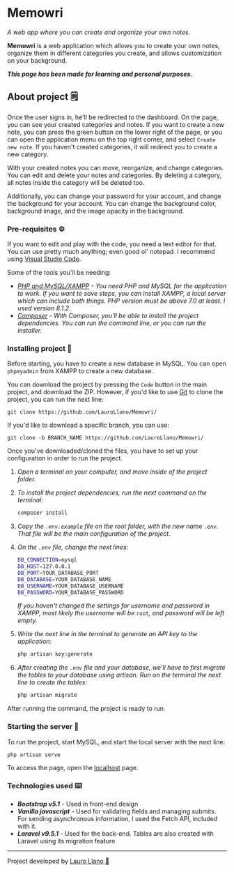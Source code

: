 # Memowri
_A web app where you can create and organize your own notes._

**Memowri** is a web application which allows you to create your own notes, organize them in different categories you create, and allows customization on your background.

***This page has been made for learning and personal purposes.***

## About project 🗒

Once the user signs in, he'll be redirected to the dashboard. On the page, you can see your created categories and notes. If you want to create a new note, you can press the green button on the lower right of the page, or you can open the application menu on the top right corner, and select `Create new note`. If you haven't created categories, it will redirect you to create a new category.

With your created notes you can move, reorganize, and change categories. You can edit and delete your notes and categories. By deleting a category, all notes inside the category will be deleted too.

Additionally, you can change your password for your account, and change the background for your account. You can change the background color, background image, and the image opacity in the background.

### Pre-requisites ⚙️
If you want to edit and play with the code, you need a text editor for that. You can use pretty much anything; even good ol' notepad. I recommend using [Visual Studio Code](https://code.visualstudio.com/).

Some of the tools you'll be needing:

* _[PHP and MySQL/XAMPP](https://www.apachefriends.org/) - You need PHP and MySQL for the application to work. If you want to save steps, you can install XAMPP, a local server which can include both things. PHP version must be above 7.0 at least. I used version 8.1.2._
* _[Composer](https://getcomposer.org/) - With Composer, you'll be able to install the project dependencies. You can run the command line, or you can run the installer._

### Installing project 🔧

Before starting, you have to create a new database in MySQL. You can open `phpmyadmin` from XAMPP to create a new database.

You can download the project by pressing the `Code` button in the main project, and download the ZIP. However, if you'd like to use [Git](https://git-scm.com/) to clone the project, you can run the next line:

```
git clone https://github.com/LauroLlano/Memowri/
```
If you'd like to download a specific branch, you can use:
```
git clone -b BRANCH_NAME https://github.com/LauroLlano/Memowri/
```


Once you've downloaded/cloned the files, you have to set up your configuration in order to run the project.

1. _Open a terminal on your computer, and move inside of the project folder._
2. _To install the project dependencies, run the next command on the terminal:_
   ```sh
   composer install
   ```
3. _Copy the `.env.example` file on the root folder, with the new name `.env`. That file will be the main configuration of the project._
4. _On the `.env` file, change the next lines:_
   ```sh
   DB_CONNECTION=mysql
   DB_HOST=127.0.0.1
   DB_PORT=YOUR_DATABASE_PORT
   DB_DATABASE=YOUR_DATABASE_NAME
   DB_USERNAME=YOUR_DATABASE_USERNAME
   DB_PASSWORD=YOUR_DATABASE_PASSWORD
   ```
   _If you haven't changed the settings for username and password in XAMPP, most likely the username will be `root`, and password will be left empty._

5. _Write the next line in the terminal to generate an API key to the application:_
   ```sh
   php artisan key:generate
   ```
6. _After creating the `.env` file and your database, we'll have to first migrate the tables to your database using artisan. Run on the terminal the next line to create the tables:_
   ```sh
   php artisan migrate
   ```
After running the command, the project is ready to run.

### Starting the server 🚀

To run the project, start MySQL, and start the local server with the next line:
```
php artisan serve
```
To access the page, open the [localhost](http://127.0.0.1:8000/) page.

### Technologies used ⌨️

* ***Bootstrap v5.1*** - Used in front-end design
* ***Vanilla javascript*** - Used for validating fields and managing submits. For sending asynchronous information, I used the Fetch API, included with it.
* ***Laravel v9.5.1*** - Used for the back-end. Tables are also created with Laravel using its migration feature

---
Project developed by [Lauro Llano 👾](https://github.com/LauroLlano)
